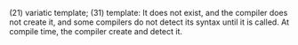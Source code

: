 
   (21) variatic template;
(31) template: It does not exist, and the compiler does not create it, and some compilers do not
detect its syntax until it is called. At compile time, the compiler create and detect it.
